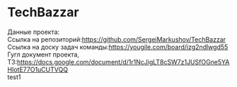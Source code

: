 # TechBazzar
Данные проекта: <br>
Ссылка на репозиторий:https://github.com/SergeiMarkushov/TechBazzar <br>
Ссылка на доску задач команды:https://yougile.com/board/izg2ndlwgd55 <br>
Гугл документ проекта, ТЗ:https://docs.google.com/document/d/1r1NcJigLT8cSW7z1JUSfOGne5YAHIotE77O1uCUTVQQ <br>
test1

